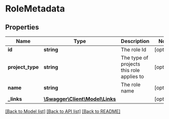 # RoleMetadata

## Properties
Name | Type | Description | Notes
------------ | ------------- | ------------- | -------------
**id** | **string** | The role Id | [optional] 
**project_type** | **string** | The type of projects this role applies to | [optional] 
**name** | **string** | The role name | [optional] 
**_links** | [**\Swagger\Client\Model\Links**](Links.md) |  | [optional] 

[[Back to Model list]](../README.md#documentation-for-models) [[Back to API list]](../README.md#documentation-for-api-endpoints) [[Back to README]](../README.md)


